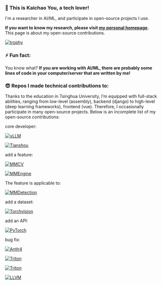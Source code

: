 ### 👋 This is Kaichao You, a tech lover!

I'm a researcher in AI/ML, and participate in open-source projects I use.

**If you want to know my research, please visit [my personal homepage](https://youkaichao.github.io/).** This page is about my open-source contributions.

[![trophy](https://github-profile-trophy.vercel.app/?username=youkaichao)](https://github.com/youkaichao)

### ⚡ Fun fact:

You know what? **If you are working with AI/ML, there are probably some lines of code in your computer/server that are written by me!**

### :sunglasses: Repos I made technical contributions to:

Thanks to the education in Tsinghua University, I’m equipped with full-stack abilities, ranging from low-level (assembly), backend (django) to high-level (deep learning frameworks), frontend (vue). Therefore, I occasionally participate in many open-source projects. Below is an incomplete list of my open-source contributions:

core developer:

[![vLLM](https://github-readme-stats.vercel.app/api/pin/?username=vllm-project&repo=vllm)](https://github.com/vllm-project/tianshou)

[![Tianshou](https://github-readme-stats.vercel.app/api/pin/?username=thu-ml&repo=tianshou)](https://github.com/thu-ml/tianshou)

add a feature:

[![MMCV](https://github-readme-stats.vercel.app/api/pin/?username=open-mmlab&repo=mmcv)](https://github.com/open-mmlab/mmcv)

[![MMEngine](https://github-readme-stats.vercel.app/api/pin/?username=open-mmlab&repo=mmengine)](https://github.com/open-mmlab/mmengine)

The feature is applicable to:

[![MMDetection](https://github-readme-stats.vercel.app/api/pin/?username=open-mmlab&repo=mmdetection)](https://github.com/open-mmlab/mmdetection)

add a dataset:

[![Torchvision](https://github-readme-stats.vercel.app/api/pin/?username=pytorch&repo=vision)](https://github.com/pytorch/vision)

add an API:

[![PyTorch](https://github-readme-stats.vercel.app/api/pin/?username=pytorch&repo=pytorch)](https://github.com/pytorch/pytorch)

bug fix:

[![Antlr4](https://github-readme-stats.vercel.app/api/pin/?username=antlr&repo=antlr4)](https://github.com/antlr/antlr4)

[![Triton](https://github-readme-stats.vercel.app/api/pin/?username=openai&repo=triton)](https://github.com/openai/triton)

[![Triton](https://github-readme-stats.vercel.app/api/pin/?username=openai&repo=tiktoken)](https://github.com/openai/tiktoken)

[![LLVM](https://github-readme-stats.vercel.app/api/pin/?username=llvm&repo=llvm-project)](https://github.com/llvm/llvm-project)


<!--
**youkaichao/youkaichao** is a ✨ _special_ ✨ repository because its `README.md` (this file) appears on your GitHub profile.

Here are some ideas to get you started:

- 🔭 I’m currently working on ...
- 🌱 I’m currently learning ...
- 👯 I’m looking to collaborate on ...
- 🤔 I’m looking for help with ...
- 💬 Ask me about ...
- 📫 How to reach me: ...
- 😄 Pronouns: ...
-  ...
-->

